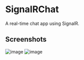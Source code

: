 # SignalRChat
A real-time chat app using SignalR.

## Screenshots
![image](https://github.com/emirbuckun/SignalRChat/assets/63044078/b3b05fc5-be30-455f-8690-278f54a89626)
![image](https://github.com/emirbuckun/SignalRChat/assets/63044078/33fb45ff-6e60-4f6a-be9a-34e543b46e24)
